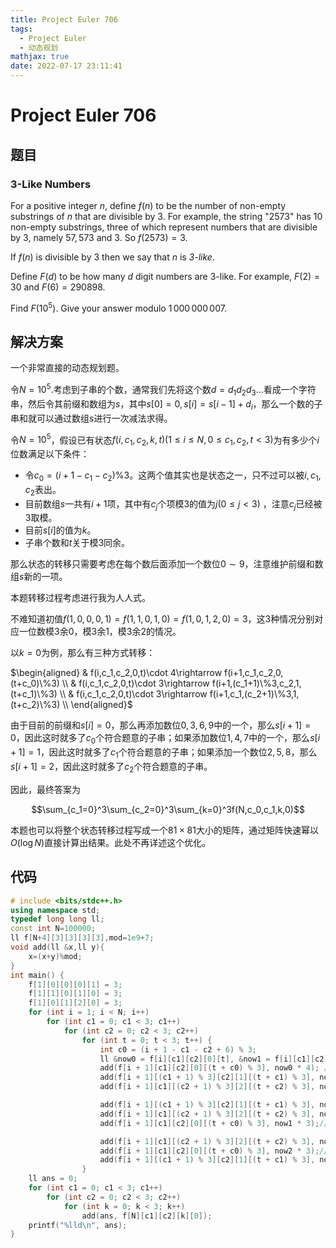 ```yaml
---
title: Project Euler 706
tags:
  - Project Euler
  - 动态规划
mathjax: true
date: 2022-07-17 23:11:41
---
```


<escape><!-- more --></escape>

# Project Euler 706

## 题目

### 3-Like Numbers

For a positive integer $n$, define $f(n)$ to be the number of non-empty substrings of $n$ that are divisible by $3$. For example, the string "$2573$" has $10$ non-empty substrings, three of which represent numbers that are divisible by $3$, namely $57, 573$ and $3$. So $f(2573) = 3$.

If $f(n)$ is divisible by $3$ then we say that $n$ is *$3$-like*.

Define $F(d)$ to be how many $d$ digit numbers are $3$-like. For example, $F(2) = 30$ and $F(6) = 290898$.

Find $F(10^5)$. Give your answer modulo $1\,000\,000\,007$.

## 解决方案

一个非常直接的动态规划题。

令$N=10^5.$考虑到子串的个数，通常我们先将这个数$d=d_1d_2d_3\dots$看成一个字符串，然后令其前缀和数组为$s$，其中$s[0]=0,s[i]=s[i-1]+d_i$，那么一个数的子串和就可以通过数组$s$进行一次减法求得。

令$N=10^5$，假设已有状态$f(i,c_1,c_2,k,t)(1\le i\le N,0\le c_1,c_2,t<3)$为有多少个$i$位数满足以下条件：

- 令$c_0=(i+1-c_1-c_2)\%3$。这两个值其实也是状态之一，只不过可以被$i,c_1,c_2$表出。
- 目前数组$s$一共有$i+1$项，其中有$c_j$个项模$3$的值为$j(0\le j<3)$ ，注意$c_j$已经被$3$取模。
- 目前$s[i]$的值为$k$。
- 子串个数和$t$关于模$3$同余。

那么状态的转移只需要考虑在每个数后面添加一个数位$0\sim 9$，注意维护前缀和数组$s$新的一项。

本题转移过程考虑进行我为人人式。

不难知道初值$f(1,0,0,0,1)=f(1,1,0,1,0)=f(1,0,1,2,0)=3$，这$3$种情况分别对应一位数模$3$余$0$，模$3$余$1$，模$3$余$2$的情况。

以$k=0$为例，那么有三种方式转移：

$\begin{aligned}
& f(i,c_1,c_2,0,t)\cdot 4\rightarrow f(i+1,c_1,c_2,0,(t+c_0)\%3) \\
& f(i,c_1,c_2,0,t)\cdot 3\rightarrow f(i+1,(c_1+1)\%3,c_2,1,(t+c_1)\%3) \\
& f(i,c_1,c_2,0,t)\cdot 3\rightarrow f(i+1,c_1,(c_2+1)\%3,1,(t+c_2)\%3) \\
\end{aligned}$

由于目前的前缀和$s[i]=0$，那么再添加数位$0,3,6,9$中的一个，那么$s[i+1]=0$，因此这时就多了$c_0$个符合题意的子串；如果添加数位$1,4,7$中的一个，那么$s[i+1]=1$，因此这时就多了$c_1$个符合题意的子串；如果添加一个数位$2,5,8$，那么$s[i+1]=2$，因此这时就多了$c_2$个符合题意的子串。

因此，最终答案为

$$\sum_{c_1=0}^3\sum_{c_2=0}^3\sum_{k=0}^3f(N,c_0,c_1,k,0)$$

本题也可以将整个状态转移过程写成一个$81\times81$大小的矩阵，通过矩阵快速幂以$O(\log N)$直接计算出结果。此处不再详述这个优化。

## 代码

```C++
# include <bits/stdc++.h>
using namespace std;
typedef long long ll;
const int N=100000;
ll f[N+4][3][3][3][3],mod=1e9+7;
void add(ll &x,ll y){
    x=(x+y)%mod;
}
int main() {
    f[1][0][0][0][1] = 3;
    f[1][1][0][1][0] = 3;
    f[1][0][1][2][0] = 3;
    for (int i = 1; i < N; i++)
        for (int c1 = 0; c1 < 3; c1++)
            for (int c2 = 0; c2 < 3; c2++)
                for (int t = 0; t < 3; t++) {
                    int c0 = (i + 1 - c1 - c2 + 6) % 3;
                    ll &now0 = f[i][c1][c2][0][t], &now1 = f[i][c1][c2][1][t], &now2 = f[i][c1][c2][2][t];
                    add(f[i + 1][c1][c2][0][(t + c0) % 3], now0 * 4); //0,3,6,9
                    add(f[i + 1][(c1 + 1) % 3][c2][1][(t + c1) % 3], now0 * 3);//1,4,7
                    add(f[i + 1][c1][(c2 + 1) % 3][2][(t + c2) % 3], now0 * 3);//2,5,8

                    add(f[i + 1][(c1 + 1) % 3][c2][1][(t + c1) % 3], now1 * 4);//0,3,6,9
                    add(f[i + 1][c1][(c2 + 1) % 3][2][(t + c2) % 3], now1 * 3);// 1,4,7
                    add(f[i + 1][c1][c2][0][(t + c0) % 3], now1 * 3);//2,5,8

                    add(f[i + 1][c1][(c2 + 1) % 3][2][(t + c2) % 3], now2 * 4);//0,3,6,9
                    add(f[i + 1][c1][c2][0][(t + c0) % 3], now2 * 3);//1,4,7
                    add(f[i + 1][(c1 + 1) % 3][c2][1][(t + c1) % 3], now2 * 3);//2,5,8
                }
    ll ans = 0;
    for (int c1 = 0; c1 < 3; c1++)
        for (int c2 = 0; c2 < 3; c2++)
            for (int k = 0; k < 3; k++)
                add(ans, f[N][c1][c2][k][0]);
    printf("%lld\n", ans);
}

```
